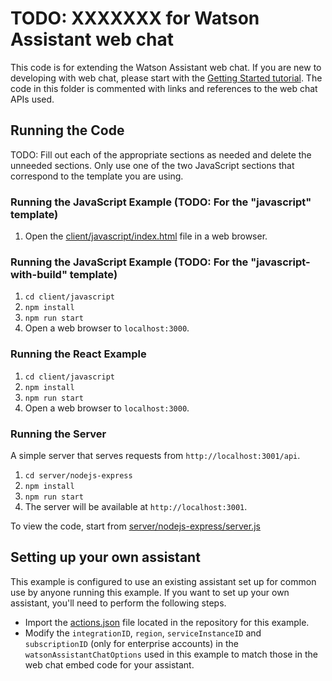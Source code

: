 # TODO: XXXXXXX for Watson Assistant web chat

This code is for extending the Watson Assistant web chat. If you are new to developing with web chat, please start with the [Getting Started tutorial](https://ibm.com). The code in this folder is commented with links and references to the web chat APIs used.

<!---

Add a brief description of what the code in this folder covers.

Something like...
----
TODO: The code in this folder will specifically cover how to extend Watson Assistant web chat to be able to show custom dashboard from the Queequatch API dashboard service.

**For a full walk through of how this code works, please visit [the tutorial page](https://TODO.ibm.com) in the Watson Assistant documentation.**
----

If there is a matching tutorial in the documentation, please reference that link here. If there is not yet a tutorial page in the Watson Assistant documentation (likely), you can skip including that until it is added. If you are a non-IBMer adding this code example, don't fret! The web chat team will write a corresponding tutorial for this content!

--->

## Running the Code

TODO: Fill out each of the appropriate sections as needed and delete the unneeded sections. Only use one of the two JavaScript sections that correspond to the template you are using.

### Running the JavaScript Example (TODO: For the "javascript" template)

1. Open the [client/javascript/index.html](client/javascript/index.html) file in a web browser.

### Running the JavaScript Example (TODO: For the "javascript-with-build" template)

1. `cd client/javascript`
2. `npm install`
3. `npm run start`
4. Open a web browser to `localhost:3000`.

### Running the React Example

1. `cd client/javascript`
2. `npm install`
3. `npm run start`
4. Open a web browser to `localhost:3000`.

### Running the Server

A simple server that serves requests from `http://localhost:3001/api`.

1. `cd server/nodejs-express`
2. `npm install`
3. `npm run start`
4. The server will be available at `http://localhost:3001`.

To view the code, start from [server/nodejs-express/server.js](server/nodejs-express/server.js)

## Setting up your own assistant

This example is configured to use an existing assistant set up for common use by anyone running this example. If you want to set up your own assistant, you'll need to perform the following steps.

- Import the [actions.json](actions.json) file located in the repository for this example.
- Modify the `integrationID`, `region`, `serviceInstanceID` and `subscriptionID` (only for enterprise accounts) in the `watsonAssistantChatOptions` used in this example to match those in the web chat embed code for your assistant.